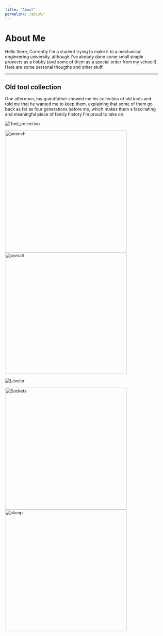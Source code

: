 ```yaml
---
title: "About"
permalink: /about/
---
```


# About Me
Hello there,
Currently I'm a student trying to make it to a mechanical engineering university, although I've already done some small simple proyects as a hobby (and some of them as a special order from my school!). Here are some personal thougths and other stuff.

---

## Old tool collection
One afternoon, my grandfather showed me his collection of old tools and told me that he wanted me to keep them, explaining that some of them go back as far as four generations before me, which makes them a fascinating and meaningful piece of family history I'm proud to take on.

![Tool_collection](../assets/other/Tools6.jpg)

<img src="../assets/other/Tools1.jpg" alt="wrench" width="400"> <img src="../assets/other/Tools2.jpg" alt="overall" width="400">

![Leveler](../assets/other/Tools4.jpg)

<img src="../assets/other/Tools5.jpg" alt="Sockets" width="400"> <img src="../assets/other/Tools3.jpg" alt="clamp" width="400">

